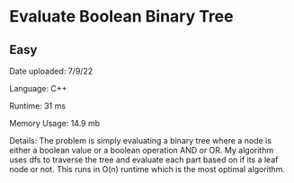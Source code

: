 
# Evaluate Boolean Binary Tree

## Easy

Date uploaded: 7/9/22

Language: C++

Runtime: 31 ms

Memory Usage: 14.9 mb

Details: The problem is simply evaluating a binary tree where a node is either a boolean value or a boolean operation AND or OR. My algorithm uses dfs to traverse the tree and evaluate each part based on if its a leaf node or not. This runs in O(n) runtime which is the most optimal algorithm.
